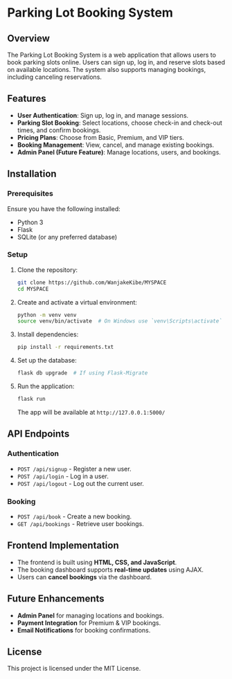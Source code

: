 # Parking Lot Booking System

## Overview

The Parking Lot Booking System is a web application that allows users to book parking slots online. Users can sign up, log in, and reserve slots based on available locations. The system also supports managing bookings, including canceling reservations.

## Features

- **User Authentication**: Sign up, log in, and manage sessions.
- **Parking Slot Booking**: Select locations, choose check-in and check-out times, and confirm bookings.
- **Pricing Plans**: Choose from Basic, Premium, and VIP tiers.
- **Booking Management**: View, cancel, and manage existing bookings.
- **Admin Panel (Future Feature)**: Manage locations, users, and bookings.

## Installation

### Prerequisites

Ensure you have the following installed:

- Python 3
- Flask
- SQLite (or any preferred database)

### Setup

1. Clone the repository:

   ```sh
   git clone https://github.com/WanjakeKibe/MYSPACE
   cd MYSPACE
   ```

2. Create and activate a virtual environment:

   ```sh
   python -m venv venv
   source venv/bin/activate  # On Windows use `venv\Scripts\activate`
   ```

3. Install dependencies:

   ```sh
   pip install -r requirements.txt
   ```

4. Set up the database:

   ```sh
   flask db upgrade  # If using Flask-Migrate
   ```

5. Run the application:
   ```sh
   flask run
   ```
   The app will be available at `http://127.0.0.1:5000/`

## API Endpoints

### Authentication

- `POST /api/signup` - Register a new user.
- `POST /api/login` - Log in a user.
- `POST /api/logout` - Log out the current user.

### Booking

- `POST /api/book` - Create a new booking.
- `GET /api/bookings` - Retrieve user bookings.

## Frontend Implementation

- The frontend is built using **HTML, CSS, and JavaScript**.
- The booking dashboard supports **real-time updates** using AJAX.
- Users can **cancel bookings** via the dashboard.

## Future Enhancements

- **Admin Panel** for managing locations and bookings.
- **Payment Integration** for Premium & VIP bookings.
- **Email Notifications** for booking confirmations.

## License

This project is licensed under the MIT License.

